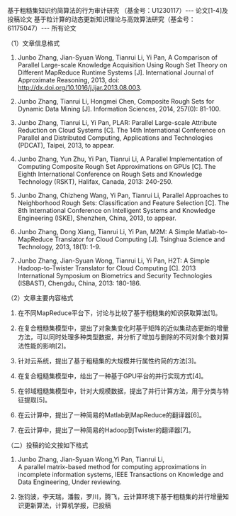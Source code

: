 基于粗糙集知识约简算法的行为审计研究 （基金号：U1230117）--- 论文[1-4]及投稿论文
基于粒计算的动态更新知识理论与高效算法研究（基金号：61175047）--- 所有论文

（1）文章信息格式

1. Junbo Zhang, Jian-Syuan Wong, Tianrui Li, Yi Pan,
A Comparison of Parallel Large-scale Knowledge Acquisition Using Rough Set Theory on Different MapReduce Runtime Systems [J].
International Journal of Approximate Reasoning, 2013, doi: http://dx.doi.org/10.1016/j.ijar.2013.08.003. 

2. Junbo Zhang, Tianrui Li, Hongmei Chen,
Composite Rough Sets for Dynamic Data Mining [J].
Information Sciences, 2014, 257(0): 81-100. 

3. Junbo Zhang, Tianrui Li, Yi Pan, 
PLAR: Parallel Large-scale Attribute Reduction on Cloud Systems [C].
The 14th International Conference on Parallel and Distributed Computing, Applications and Technologies (PDCAT), Taipei, 2013, to appear.

4. Junbo Zhang, Yun Zhu, Yi Pan, Tianrui Li,
A Parallel Implementation of Computing Composite Rough Set Approximations on GPUs [C].
The Eighth International Conference on Rough Sets and Knowledge Technology (RSKT), Halifax, Canada, 2013: 240-250.

5. Junbo Zhang, Chizheng Wang, Yi Pan, Tianrui Li, 
Parallel Approaches to Neighborhood Rough Sets: Classification and Feature Selection [C].
The 8th International Conference on Intelligent Systems and Knowledge Engineering (ISKE), Shenzhen, China, 2013, to appear.

6. Junbo Zhang, Dong Xiang, Tianrui Li, Yi Pan,
M2M: A Simple Matlab-to-MapReduce Translator for Cloud Computing [J].
Tsinghua Science and Technology, 2013, 18(1): 1-9.

7. Junbo Zhang, Jian-Syuan Wong, Tianrui Li, Yi Pan, 
H2T: A Simple Hadoop-to-Twister Translator for Cloud Computing [C]. 
2013 International Symposium on Biometrics and Security Technologies (ISBAST), Chengdu, China, 2013: 180-186.

（2）文章主要内容格式
1. 在不同MapReduce平台下，讨论与比较了基于粗糙集的知识获取算法[1]。

2. 在复合粗糙集模型中，提出了对象集变化时基于矩阵的近似集动态更新的增量方法，可以同时处理多种类型数据，并分析了增加与删除的不同对象个数对算法性能的影响[2]。

3. 针对云系统，提出了基于粗糙集的大规模并行属性约简的方法[3]。

4. 在复合粗糙集模型中，给出了一种基于GPU平台的并行实现方式[4]。

5. 在邻域粗糙集模型中，针对大规模数据，提出了并行计算方法，用于分类与特征提取[5]。

6. 在云计算中，提出了一种简易的Matlab到MapReduce的翻译器[6]。

7. 在云计算中，提出了一种简易的Hadoop到Twister的翻译器[7]。

（二）投稿的论文按如下格式

1. Junbo Zhang, Jian-Syuan Wong,Yi Pan, Tianrui Li,  
A parallel matrix-based method for computing approximations in incomplete information systems,
IEEE Transactions on Knowledge and Data Engineering,  Under reviewing.

2. 张钧波，李天瑞，潘毅，罗川，腾飞，云计算环境下基于粗糙集的并行增量知识更新算法，计算机学报，已投稿
